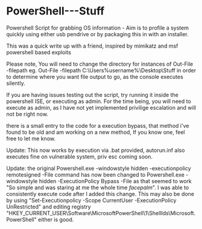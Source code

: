 # PowerShell---Stuff
Powershell Script for grabbing OS information - Aim is to profile a system quickly using either usb pendrive or by packaging this in with an installer.

This was a quick write up with a friend, inspired by mimikatz and msf powershell based exploits

Please note, You will need to change the directory for instances of Out-File -filepath eg. Out-File -filepath C:\Users\%username%\Desktop\Stuff
in order to determine where you want file output to go, as the console executes silently.

If you are having issues testing out the script, try running it inside the powershell ISE, or executing as admin.
For the time being, you will need to execute as admin, as I have not yet implemented privilige escalation and will not be right now.

there is a small entry to the code for a execution bypass, that method i've found to be old and am working on a new method,
If you know one, feel free to let me know.

Update: This now works by execution via .bat provided, autorun.inf also executes fine on vulnerable system, priv esc coming soon.


Update: the original Powershell.exe -windowstyle hidden -executionpolicy remotesigned -File command has now been changed to
Powershell.exe -windowstyle hidden -ExecutionPolicy Bypass -File as that seemed to work "So simple and was staring at me the whole time *facepalm*". I was able to consistently execute code after I added this change.
This may also be done by using "Set-Executionpolicy -Scope CurrentUser -ExecutionPolicy UnRestricted" and editing registry "HKEY_CURRENT_USER\Software\MicrosoftPowerShell\1\ShellIds\Microsoft.PowerShell" either is good.
